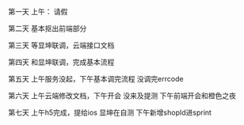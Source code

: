 第一天
    上午： 请假

第二天
    基本抠出前端部分

第三天
    等显坤联调，云端接口文档       

第四天
    和显坤联调，完成基本流程

第五天
    上午服务没起，下午基本调完流程 没调完errcode

第六天
    上午云端修改文档，下午开会 没来及提测
    下午前端开会和橙色之夜

第七天
    上午h5完成，提给ios  显坤在自测
    下午新增shopId进sprint    